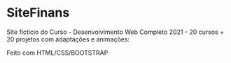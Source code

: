 # SiteFinans 

 Site fictício do Curso - Desenvolvimento Web Completo 2021 - 20 cursos + 20 projetos com adaptações e animações:
 
 Feito com HTML/CSS/BOOTSTRAP
